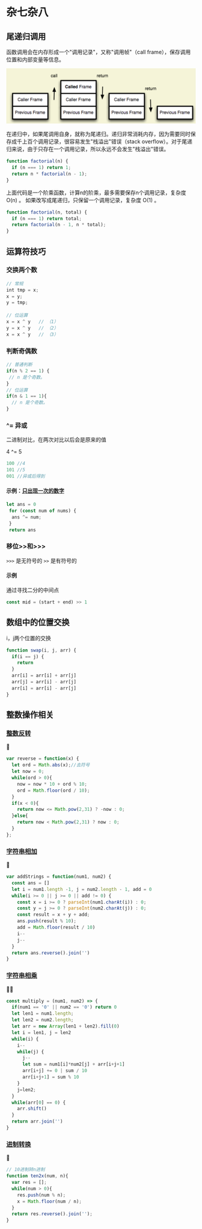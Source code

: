 # 杂七杂八

## 尾递归调用

函数调用会在内存形成一个"调用记录"，又称"调用帧"（call frame），保存调用位置和内部变量等信息。

![img](../images/svPCPR.png)

在递归中，如果尾调用自身，就称为尾递归。递归非常消耗内存，因为需要同时保存成千上百个调用记录，很容易发生"栈溢出"错误（stack overflow）。对于尾递归来说，由于只存在一个调用记录，所以永远不会发生"栈溢出"错误。

```js
function factorial(n) {
  if (n === 1) return 1;
  return n * factorial(n - 1);
}
```

上面代码是一个阶乘函数，计算n的阶乘，最多需要保存n个调用记录，复杂度 O(n) 。
如果改写成尾递归，只保留一个调用记录，复杂度 O(1) 。

```js
function factorial(n, total) {
  if (n === 1) return total;
  return factorial(n - 1, n * total);
}
```

## 运算符技巧

### 交换两个数

```javascript
// 常规
int tmp = x;
x = y;
y = tmp;

// 位运算
x = x ^ y   // （1）
y = x ^ y   // （2）
x = x ^ y   // （3）
```

### 判断奇偶数

```javascript
// 普通判断
if(n % 2 == 1) {
 // n 是个奇数。
}
// 位运算
if(n & 1 == 1){
  // n 是个奇数。
}
```

### ^= 异或

二进制对比，在两次对比以后会是原来的值

4 ^= 5

```javascript
100 //4
101 //5
001 //异或后得到
```

#### 示例：[只出现一次的数字](https://leetcode-cn.com/problems/single-number/)

``` javascript
let ans = 0
 for (const num of nums) {  
  ans ^= num;
 }
 return ans
```

### 移位>>和>>>

`>>>` 是无符号的
`>>` 是有符号的

#### 示例

通过寻找二分的中间点

```javascript
const mid = (start + end) >> 1
```

## 数组中的位置交换

i，j两个位置的交换

```js
function swap(i, j, arr) {
  if(i == j) {
    return
  }
  arr[i] = arr[i] + arr[j]
  arr[j] = arr[i] - arr[j]
  arr[i] = arr[i] - arr[j]
}
```

## 整数操作相关

### [整数反转](https://leetcode-cn.com/problems/reverse-integer/)

🌟

```js
var reverse = function(x) {
  let ord = Math.abs(x);//去符号
  let now = 0;
  while(ord > 0){
    now = now * 10 + ord % 10;
    ord = Math.floor(ord / 10);
  }
  if(x < 0){
    return now <= Math.pow(2,31) ? -now : 0;
  }else{
    return now < Math.pow(2,31) ? now : 0;
  }
};
```

### [字符串相加](https://leetcode-cn.com/problems/add-strings/)

🌟

```js
var addStrings = function(num1, num2) {
  const ans = []
  let i = num1.length -1, j = num2.length - 1, add = 0
  while(i >= 0 || j >= 0 || add != 0) {
    const x = i >= 0 ? parseInt(num1.charAt(i)) : 0;
    const y = j >= 0 ? parseInt(num2.charAt(j)) : 0;
    const result = x + y + add;
    ans.push(result % 10);
    add = Math.floor(result / 10)
    i--
    j--
  }
  return ans.reverse().join('')
}
```

### [字符串相乘](https://leetcode-cn.com/problems/multiply-strings/)

🌟🌟

```js
const multiply = (num1, num2) => {
  if(num1 == '0' || num2 == '0') return 0
  let len1 = num1.length; 
  let len2 = num2.length;
  let arr = new Array(len1 + len2).fill(0)
  let i = len1, j = len2
  while(i) {
    i--
    while(j) {
      j--
      let sum = num1[i]*num2[j] + arr[i+j+1]
      arr[i+j] += 0 | sum / 10
      arr[i+j+1] = sum % 10
    }
    j=len2;
  }
  while(arr[0] == 0) {
    arr.shift()
  }
  return arr.join('')
}
```

### [进制转换](https://leetcode-cn.com/problems/multiply-strings/)

🌟

```js
// 10进制转n进制
function ten2x(num, n){
  var res = [];
  while(num > 0){
    res.push(num % n);
    x = Math.floor(num / n);
  }
  return res.reverse().join('');
}
```
